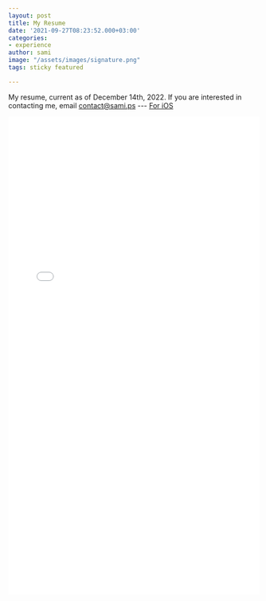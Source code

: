 ```yaml
---
layout: post
title: My Resume
date: '2021-09-27T08:23:52.000+03:00'
categories:
- experience
author: sami
image: "/assets/images/signature.png"
tags: sticky featured

---
```

My resume, current as of December 14th, 2022.  If you are interested in contacting me, email contact@sami.ps --- [For iOS](../assets/files/resume.pdf)

<embed src="/assets/files/resume.pdf" type="application/pdf" style="width: 100%; height: 100vw"/>
